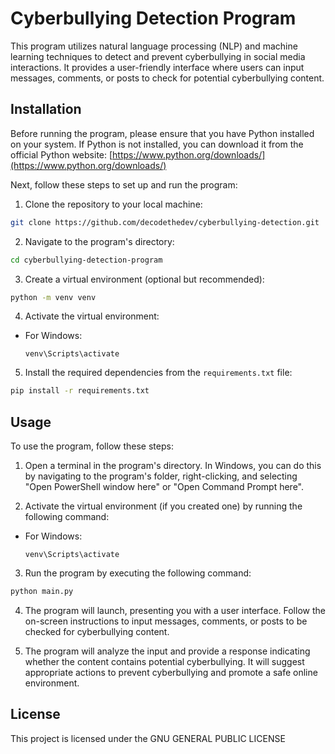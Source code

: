 # Cyberbullying Detection Program

This program utilizes natural language processing (NLP) and machine learning techniques to detect and prevent cyberbullying in social media interactions. It provides a user-friendly interface where users can input messages, comments, or posts to check for potential cyberbullying content.

## Installation

Before running the program, please ensure that you have Python installed on your system. If Python is not installed, you can download it from the official Python website: [https://www.python.org/downloads/](https://www.python.org/downloads/)

Next, follow these steps to set up and run the program:

1. Clone the repository to your local machine:

```bash
git clone https://github.com/decodethedev/cyberbullying-detection.git
```


2. Navigate to the program's directory:

```bash
cd cyberbullying-detection-program
```

3. Create a virtual environment (optional but recommended):

```bash
python -m venv venv
```

4. Activate the virtual environment:

- For Windows:

  ```
  venv\Scripts\activate
  ```

5. Install the required dependencies from the `requirements.txt` file:

```bash
pip install -r requirements.txt
```

## Usage

To use the program, follow these steps:

1. Open a terminal in the program's directory. In Windows, you can do this by navigating to the program's folder, right-clicking, and selecting "Open PowerShell window here" or "Open Command Prompt here".

2. Activate the virtual environment (if you created one) by running the following command:

- For Windows:

  ```
  venv\Scripts\activate
  ```

3. Run the program by executing the following command:

```bash
python main.py
```

4. The program will launch, presenting you with a user interface. Follow the on-screen instructions to input messages, comments, or posts to be checked for cyberbullying content.

5. The program will analyze the input and provide a response indicating whether the content contains potential cyberbullying. It will suggest appropriate actions to prevent cyberbullying and promote a safe online environment.

## License

This project is licensed under the GNU GENERAL PUBLIC LICENSE
